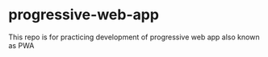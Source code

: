 # progressive-web-app

This repo is for practicing development of progressive web app also known as PWA
